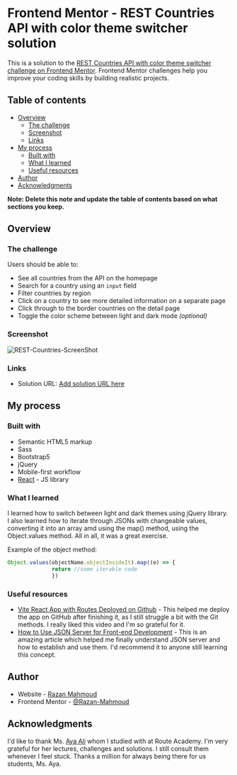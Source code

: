 # Frontend Mentor - REST Countries API with color theme switcher solution

This is a solution to the [REST Countries API with color theme switcher challenge on Frontend Mentor](https://www.frontendmentor.io/challenges/rest-countries-api-with-color-theme-switcher-5cacc469fec04111f7b848ca). Frontend Mentor challenges help you improve your coding skills by building realistic projects. 

## Table of contents

- [Overview](#overview)
  - [The challenge](#the-challenge)
  - [Screenshot](#screenshot)
  - [Links](#links)
- [My process](#my-process)
  - [Built with](#built-with)
  - [What I learned](#what-i-learned)
  - [Useful resources](#useful-resources)
- [Author](#author)
- [Acknowledgments](#acknowledgments)

**Note: Delete this note and update the table of contents based on what sections you keep.**

## Overview

### The challenge

Users should be able to:

- See all countries from the API on the homepage
- Search for a country using an `input` field
- Filter countries by region
- Click on a country to see more detailed information on a separate page
- Click through to the border countries on the detail page
- Toggle the color scheme between light and dark mode *(optional)*

### Screenshot

![REST-Countries-ScreenShot](./screenshot.jpg)


### Links

- Solution URL: [Add solution URL here](https://razan-mahmoud.github.io/rest-countries-api-with-color-theme-switcher-master/)

## My process

### Built with

- Semantic HTML5 markup
- Sass
- Bootstrap5
- jQuery
- Mobile-first workflow
- [React](https://reactjs.org/) - JS library


### What I learned

I learned how to switch between light and dark themes using jQuery library. I also learned how to iterate through JSONs with changeable values, converting it into an array amd using the map() method, using the Object.values method. All in all, it was a great exercise.

Example of the object method:

```js
Object.values(objectName.objectInsideIt).map((e) => {
              return //some iterable code 
              })
```

### Useful resources

- [Vite React App with Routes Deployed on Github](https://youtu.be/uEEj2c3_ydg?feature=shared) - This helped me deploy the app on GitHub after finishing it, as I still struggle a bit with the Git methods. I really liked this video and I'm so grateful for it.
- [How to Use JSON Server for Front-end Development](https://www.freecodecamp.org/news/json-server-for-frontend-development/) - This is an amazing article which helped me finally understand JSON server and how to establish and use them. I'd recommend it to anyone still learning this concept.

## Author

- Website - [Razan Mahmoud](https://github.com/Razan-Mahmoud)
- Frontend Mentor - [@Razan-Mahmoud](https://www.frontendmentor.io/profile/Razan-Mahmoud)

## Acknowledgments

I'd like to thank Ms. [Aya Ali](https://www.linkedin.com/in/aya-ali-b5a3ab12b/) whom I studied with at Route Academy. I'm very grateful for her lectures, challenges and solutions. I still consult them whenever I feel stuck. Thanks a million for always being there for us students, Ms. Aya.
